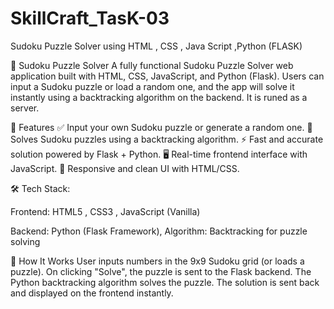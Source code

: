 # SkillCraft_TasK-03
Sudoku Puzzle Solver using HTML , CSS , Java Script ,Python (FLASK)

🧩 Sudoku Puzzle Solver
A fully functional Sudoku Puzzle Solver web application built with HTML, CSS, JavaScript, and Python (Flask). Users can input a Sudoku puzzle or load a random one, and the app will solve it instantly using a backtracking algorithm on the backend. It is runed as a server.

🎯 Features
✅ Input your own Sudoku puzzle or generate a random one.
🧠 Solves Sudoku puzzles using a backtracking algorithm.
⚡ Fast and accurate solution powered by Flask + Python.
🖥️ Real-time frontend interface with JavaScript.
📱 Responsive and clean UI with HTML/CSS.

🛠️ Tech Stack:

Frontend:
HTML5 ,
CSS3 ,
JavaScript (Vanilla)

Backend:
Python (Flask Framework),
Algorithm: Backtracking for puzzle solving

🚀 How It Works
User inputs numbers in the 9x9 Sudoku grid (or loads a puzzle).
On clicking "Solve", the puzzle is sent to the Flask backend.
The Python backtracking algorithm solves the puzzle.
The solution is sent back and displayed on the frontend instantly.
